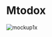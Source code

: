# Mtodox
![mockup1x](https://user-images.githubusercontent.com/68555232/144511889-9e7ff545-b523-4a2f-a4a9-3fea58330e20.png)
